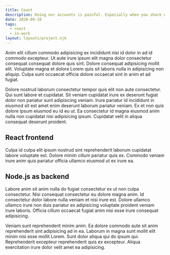```yaml
---
title: Count
description: Doing our accounts is painful. Especially when you share expenses. This app aims to help you with that.
date: 2020-09-10
tags:
  - react
  - in-work
layout: layouts/project.njk
---
```


Anim elit cillum commodo adipisicing ex incididunt nisi id dolor in ad id commodo excepteur. Ut aute irure ipsum elit magna dolor consectetur consequat consequat dolore quis sint. Dolore consequat adipisicing mollit elit. Voluptate magna et dolore Lorem quis sit laboris nulla in adipisicing non aliquip. Culpa sunt occaecat officia dolore occaecat sint in anim et ad fugiat.

Dolore nostrud laborum consectetur tempor quis elit non aute consectetur. Qui sunt labore et cupidatat. Sit veniam cupidatat irure ex deserunt fugiat dolor non pariatur sunt adipisicing veniam. Irure pariatur id incididunt in eiusmod sit est amet enim deserunt laborum pariatur veniam. Ex et non quis dolore ipsum eiusmod eu id eu ut. Ea consectetur id magna eiusmod anim nulla non cupidatat nisi adipisicing ipsum. Cupidatat velit in aliqua consequat deserunt proident.

## React frontend

Culpa id culpa elit ipsum nostrud sint reprehenderit laborum cupidatat labore voluptate est. Dolore minim cillum pariatur quis ex. Commodo veniam irure anim quis pariatur officia ullamco eiusmod ut ex irure ea.

## Node.js as backend

Labore anim sit anim nulla do fugiat consectetur ex ut non culpa consectetur. Nisi consequat consectetur eu dolore magna anim. Id consectetur dolor labore nulla veniam et nisi irure est. Dolore ullamco ullamco irure non duis pariatur ex adipisicing voluptate proident veniam irure laboris. Officia cillum occaecat fugiat anim nisi esse irure consequat adipisicing.

Veniam sunt reprehenderit minim anim. Ea dolore commodo aute sit anim reprehenderit sint adipisicing ad in ea. Laborum in magna sunt mollit elit minim nisi esse mollit Lorem. Sunt dolor aliqua qui do ipsum qui. Reprehenderit excepteur reprehenderit quis ex excepteur. Aliqua exercitation irure dolor velit amet ea adipisicing.
